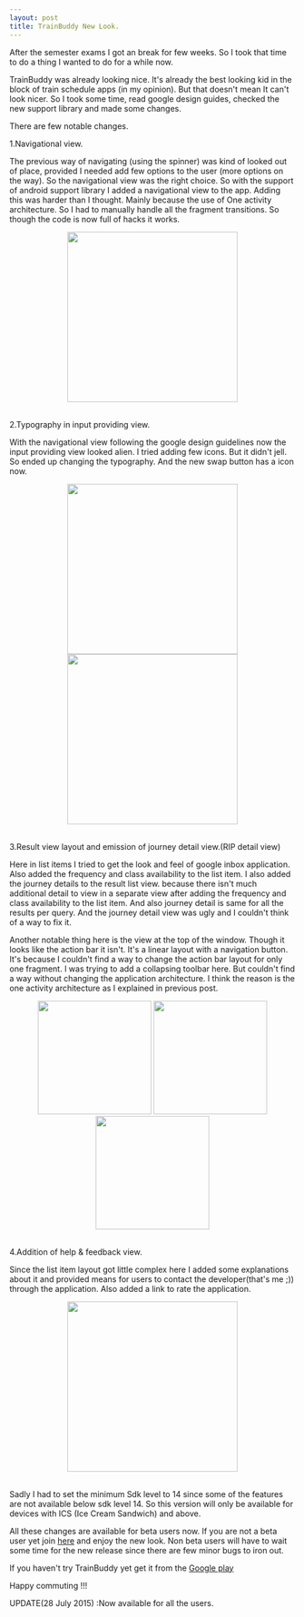 ```yaml
---
layout: post
title: TrainBuddy New Look.
---
```


After the semester exams I got an break for few weeks. So I took that time to do a thing I wanted to do for a while now.

TrainBuddy was already looking nice. It's already the best looking kid in the block of train schedule apps (in my opinion). But that doesn't mean It can't look nicer. So I took some time, read google design guides, checked the new support library and made some changes.

There are few notable changes.

1.Navigational view.

The previous way of navigating (using the spinner) was kind of looked out of place, provided I needed add few options to the user (more options on the way). So the navigational view was the right choice. So with the support of android support library I added a navigational view to the app. Adding this was harder than I thought. Mainly because the use of One activity architecture. So I had to manually handle all the fragment transitions. So though the code is now full of hacks it works.

<div align="center"><img src="{{ site.baseurl }}/assets/trainBuddy_new_look/navigation_new.png" style="width: 300px;"></div></br>

2.Typography in input providing view.

With the navigational view following the google design guidelines now the input providing view looked alien. I tried adding few icons. But it didn't jell. So ended up changing the typography. And the new swap button has a icon now.

<div align="center"><img src="{{ site.baseurl }}/assets/trainBuddy_new_look/user_in_old.webp" style="width: 300px;">  <img src="{{ site.baseurl }}/assets/trainBuddy_new_look/user_in_new.png" style="width: 300px;">  </div></br>

3.Result view layout and emission of journey detail view.(RIP detail view)

Here in list items I tried to get the look and feel of google inbox application. Also added the frequency and class availability to the list item. I also added the journey details to the result list view. because there isn't much additional detail to view in a separate view after adding the frequency and class availability to the list item. And also journey detail is same for all the results per query. And the journey detail view was ugly and I couldn't think of a way to fix it.

Another notable thing here is the view at the top of the window. Though it looks like the action bar it isn't. It's a linear layout with a navigation button. It's because I couldn't find a way to change the action bar layout for only one fragment. I was trying to add a collapsing toolbar here. But couldn't find a way without changing the application architecture. I think the reason is the one activity architecture as I explained in previous post.

<div align="center"><img src="{{ site.baseurl }}/assets/trainBuddy_new_look/result_list_old.webp" style="width: 200px;">   <img src="{{ site.baseurl }}/assets/trainBuddy_new_look/result_detail_old.webp" style="width: 200px;">  <img src="{{ site.baseurl }}/assets/trainBuddy_new_look/result_list_new.png" style="width: 200px;">  </div></br>

4.Addition of help & feedback view.

Since the list item layout got little complex here I added some explanations about it and provided means for users to contact the developer(that's me ;)) through the application. Also added a link to rate the application.

<div align="center"><img src="{{ site.baseurl }}/assets/trainBuddy_new_look/help.png" style="width: 300px;"></div></br>

Sadly I had to set the minimum Sdk level to 14 since some of the features are not available below sdk level 14. So this version will only be available for devices with ICS (Ice Cream Sandwich) and above.

All these changes are available for beta users now. If you are not a beta user yet join [here](https://plus.google.com/communities/111728508620143036732) and enjoy the new look. Non beta users will have to wait some time for the new release since there are few minor bugs to iron out.

If you haven't try TrainBuddy yet get it from the [Google play](https://play.google.com/store/apps/details?id=com.kasungamlath.trainbuddy)

Happy commuting !!!

UPDATE(28 July 2015) :Now available for all the users.
